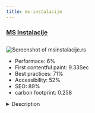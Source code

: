 ```yaml
---
title: ms-instalacije
---
```


<div style="height: 3rem">
  <a href="https://www.msinstalacije.rs"><h3>MS Instalacije</h3></a>
</div>
<img loading="lazy" src="/images/thumbs/msinstalacije.rs.jpg" alt="Screenshot of msinstalacije.rs" />
<ul>
  <li>Performace: 6%</li>
  <li>
    First contentful paint:
    9.33Sec
  </li>
  <li>Best practices: 71%</li>
  <li>Accessibility: 52%</li>
  <li>SEO: 89%</li>
  <li>carbon footprint: 0.258</li>
</ul>
<details>
  <summary>Description</summary>
  <p>"MS Instalacije2005" doo is a company whose long-standing knowledge and experience gained abroad, primarily in Austria and Germany, and therefore to apply the experience and professionalism in the work of the domestic market. 

The proof of our professionalism and approach to work are numerous and satisfied customers. The main activity of the company are gas and water installations, heating , Exchange Service supply and drainage plumbing but we are among the first in Serbia to introduce the services of mechanical extraction (drying) moisture from the premises, draining moisture from the apartments and moistening them.

In this work we use the machines known company WD-AUSTRIA, Which are the authorized representative for Serbia, which provide us with reliable and quality work.Site was build using Joomla 1.5 and migrated to Joomla 3+.

Extensions used in project:

RSTrone template
AfterCube - YU Alias
ChronoForms 5
Videobox
AllVideos (by JoomlaWorks)
WebRotate 360 Product Viewer
OK Animated Card Panel
Minitek Wall
GTranslate
DJ-ImageSlider</p>
</details>

